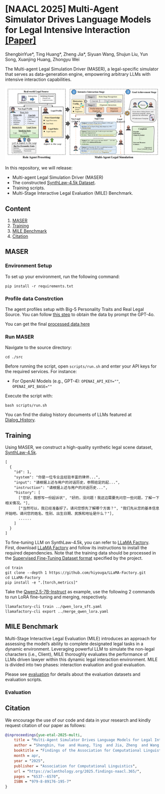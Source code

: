 # [NAACL 2025] Multi-Agent Simulator Drives Language Models for Legal Intensive Interaction [[Paper]](https://aclanthology.org/2025.findings-naacl.365.pdf)

ShengbinYue*, Ting Huang*, Zheng Jia*, Siyuan Wang, Shujun Liu, Yun Song, Xuanjing Huang, Zhongyu Wei

The Multi-agent Legal Simulation Driver (MASER), a legal-specific simulator that serves as data-generation engine, empowering arbitrary LLMs with intensive interaction capabilities.

![Demonstration of MASER](assets/MASER.png)

In this repository, we will release:

- Multi-agent Legal Simulation Driver (MASER)
- The constructed [SynthLaw-4.5k Dataset](https://huggingface.co/datasets/ShengbinYue/SynthLaw).
- Training scripts.
- Multi-Stage Interactive Legal Evaluation (MILE) Benchmark.


## Content 
1. [MASER](#maser)
2. [Training](#training)
3. [MILE Benchmark](#mile-benchmark)
4. [Citation](#citation)

## MASER

### Environment Setup
To set up your environment, run the following command:
```
pip install -r requirements.txt
```

### Profile data Constrction 
The agent profiles setup with Big-5 Personality Traits and Real Legal Source. You can follow [this step](src/data/) to obtain the data by prompt the GPT-4o.

You can get the final [processed data here](src/data/legal.json)

### Run MASER

Navigate to the source directory:
```
cd ./src
```
Before running the script, open `scripts/run.sh` and enter your API keys for the required services. For instance:
- For OpenAI Models (e.g., GPT-4): `OPENAI_API_KEY=""`, `OPENAI_API_BASE=""`

Execute the script with:
```
bash scripts/run.sh
```
You can find the dialog history documents of LLMs featured  at [Dialog_History](src/outputs/dialog_history/). 

## Training 
Using MASER, we construct a high-quality synthetic legal scene dataset, [SynthLaw-4.5k](https://huggingface.co/datasets/ShengbinYue/SynthLaw).

```
[
  {
    "id": 1,
    "system": "你是一位专业且经验丰富的律师...",
    "input": "请根据上述与用户的对话历史，参照给定的起...",
    "instruction": "请根据上述与用户的对话历史...",
    "history": [
      ["您好，我想写一份起诉状", "好的，没问题！我这边需要先问您一些问题，了解一下相关情况。"],
      ["当然可以，我已经准备好了。请问您想先了解哪个方面？", "我们先从您的基本信息开始吧。请问您的姓名、性别、出生日期、民族和地址是什么？"],
      ......
    ]
  }
]
```

To fine-tuning LLM on SynthLaw-4.5k, you can refer to [LLaMA Factory](https://github.com/hiyouga/LLaMA-Factory). 
First, download [LLaMA Factory](https://github.com/hiyouga/LLaMA-Factory) and follow its instructions to install the required dependencies. Note that the training data should be processed in the [Supervised Fine-Tuning Dataset format](https://github.com/hiyouga/LLaMA-Factory/tree/main/data) specified by the project.

```
cd train
git clone --depth 1 https://github.com/hiyouga/LLaMA-Factory.git
cd LLaMA-Factory
pip install -e ".[torch,metrics]"
```

Take the [Qwen2.5-7B-Instruct](https://huggingface.co/Qwen/Qwen2.5-7B-Instruct) as example, use the following 2 commands to run LoRA fine-tuning and merging, respectively.

```
llamafactory-cli train ../qwen_lora_sft.yaml
llamafactory-cli export ../merge_qwen_lora.yaml
```

## MILE Benchmark 
Multi-Stage Interactive Legal Evaluation (MILE) introduces an approach for assessing the model’s ability to complete designated legal tasks in a dynamic environment. Leveraging powerful LLM to simulate the non-legal characters (i.e., Client), MILE thoroughly evaluates the performance of LLMs driven lawyer within this dynamic legal interaction environment. MILE is divided into two phases: interaction evaluation and goal evaluation.

Please see [evaluation](https://github.com/FudanDISC/MASER/tree/main/src/evaluation) for details about the evaluation datasets and evaluation scripts.
### Evaluation

## Citation

We encourage the use of our code and data in your research and kindly request citation of our paper as follows:

```BibTeX
@inproceedings{yue-etal-2025-multi,
    title = "Multi-Agent Simulator Drives Language Models for Legal Intensive Interaction",
    author = "Shengbin, Yue  and Huang, Ting  and Jia, Zheng  and Wang, Siyuan  and Liu, Shujun  and Song, Yun  and Huang, Xuanjing  and Wei, Zhongyu",
    booktitle = "Findings of the Association for Computational Linguistics: NAACL 2025",
    month = apr,
    year = "2025",
    publisher = "Association for Computational Linguistics",
    url = "https://aclanthology.org/2025.findings-naacl.365/",
    pages = "6537--6570",
    ISBN = "979-8-89176-195-7"
}
```
